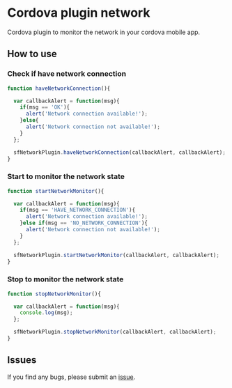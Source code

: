 # Cordova plugin network

Cordova plugin to monitor the network in your cordova mobile app.


## How to use
### Check if have network connection 
```javascript
function haveNetworkConnection(){

  var callbackAlert = function(msg){
    if(msg == 'OK'){
      alert('Network connection available!');
    }else{
      alert('Network connection not available!');
    }
  };

  sfNetworkPlugin.haveNetworkConnection(callbackAlert, callbackAlert);
}
```

### Start to monitor the network state 
```javascript
function startNetworkMonitor(){

  var callbackAlert = function(msg){
    if(msg == 'HAVE_NETWORK_CONNECTION'){
      alert('Network connection available!');
    }else if(msg == 'NO_NETWORK_CONNECTION'){
      alert('Network connection not available!');
    }
  };

  sfNetworkPlugin.startNetworkMonitor(callbackAlert, callbackAlert);
}
```

### Stop to monitor the network state
```javascript
function stopNetworkMonitor(){

  var callbackAlert = function(msg){
    console.log(msg);
  };

  sfNetworkPlugin.stopNetworkMonitor(callbackAlert, callbackAlert);
}
```

## Issues
If you find any bugs, please submit an [issue](https://github.com/spaf94/cordova-plugin-network/issues/new/).
